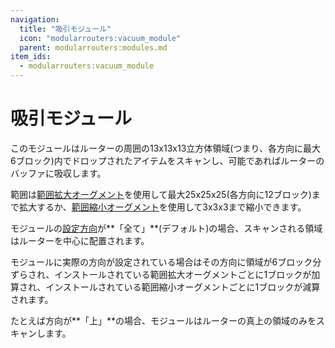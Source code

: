 ```yaml
---
navigation:
  title: "吸引モジュール"
  icon: "modularrouters:vacuum_module"
  parent: modularrouters:modules.md
item_ids:
  - modularrouters:vacuum_module
---
```


# 吸引モジュール

このモジュールはルーターの周囲の13x13x13立方体領域(つまり、各方向に最大6ブロック)内でドロップされたアイテムをスキャンし、可能であればルーターのバッファに吸収します。

範囲は[範囲拡大オーグメント](../range_up.md)を使用して最大25x25x25(各方向に12ブロック)まで拡大するか、[範囲縮小オーグメント](../range_down.md)を使用して3x3x3まで縮小できます。

モジュールの[設定方向](../modules.md#direction)が**「全て」**(デフォルト)の場合、スキャンされる領域はルーターを中心に配置されます。

モジュールに実際の方向が設定されている場合はその方向に領域が6ブロック分ずらされ、インストールされている範囲拡大オーグメントごとに1ブロックが加算され、インストールされている範囲縮小オーグメントごとに1ブロックが減算されます。

たとえば方向が**「上」**の場合、モジュールはルーターの真上の領域のみをスキャンします。



<Recipe id="modularrouters:vacuum_module" />

